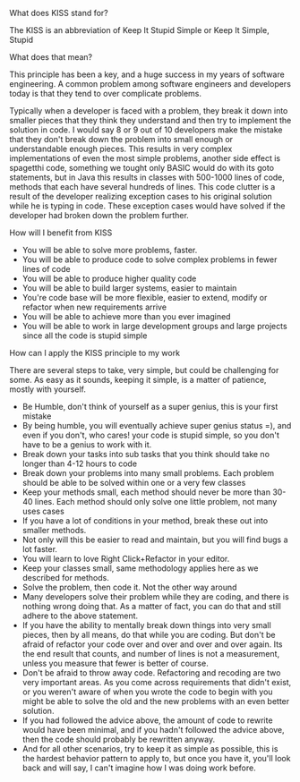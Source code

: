 What does KISS stand for?

The KISS is an abbreviation of Keep It Stupid Simple or Keep It Simple, Stupid

What does that mean?

This principle has been a key, and a huge success in my years of software engineering. 
A common problem among software engineers and developers today is that they tend 
to over complicate problems.

Typically when a developer is faced with a problem, they break it down into 
smaller pieces that they think they understand and then try to implement 
the solution in code. I would say 8 or 9 out of 10 developers make the mistake 
that they don't break down the problem into small enough or understandable enough pieces. 
This results in very complex implementations of even the most simple problems, 
another side effect is spagetthi code, something we tought only BASIC would do with 
its goto statements, but in Java this results in classes with 500-1000 lines of code, 
methods that each have several hundreds of lines.
This code clutter is a result of the developer realizing exception cases to his 
original solution while he is typing in code. These exception cases would have solved 
if the developer had broken down the problem further.

How will I benefit from KISS

- You will be able to solve more problems, faster.
- You will be able to produce code to solve complex problems in fewer lines of code
- You will be able to produce higher quality code
- You will be able to build larger systems, easier to maintain
- You're code base will be more flexible, easier to extend, modify or refactor when new requirements arrive
- You will be able to achieve more than you ever imagined
- You will be able to work in large development groups and large projects since all the code is stupid simple

How can I apply the KISS principle to my work

There are several steps to take, very simple, but could be challenging 
for some. As easy as it sounds, keeping it simple, is a matter of patience, mostly with yourself.

- Be Humble, don't think of yourself as a super genius, this is your first mistake
- By being humble, you will eventually achieve super genius status =), and even 
if you don't, who cares! your code is stupid simple, so you don't have to be a genius to work with it.
- Break down your tasks into sub tasks that you think should take no longer than 4-12 hours to code
- Break down your problems into many small problems. Each problem should be able 
to be solved within one or a very few classes
- Keep your methods small, each method should never be more than 30-40 lines. 
Each method should only solve one little problem, not many uses cases
- If you have a lot of conditions in your method, break these out into smaller methods.
- Not only will this be easier to read and maintain, but you will find bugs a lot faster.
- You will learn to love Right Click+Refactor in your editor.
- Keep your classes small, same methodology applies here as we described for methods.
- Solve the problem, then code it. Not the other way around
- Many developers solve their problem while they are coding, and there is nothing 
wrong doing that. As a matter of fact, you can do that and still adhere to the above statement.
- If you have the ability to mentally break down things into very small pieces, 
then by all means, do that while you are coding. But don't be afraid of refactor your 
code over and over and over and over again. Its the end result that counts, and number 
of lines is not a measurement, unless you measure that fewer is better of course.
- Don't be afraid to throw away code. Refactoring and recoding are two very important areas. 
As you come across requirements that didn't exist, or you weren't aware of when you wrote 
the code to begin with you might be able to solve the old and the new problems with an even better solution. 
- If you had followed the advice above, the amount of code to rewrite would have been minimal, 
and if you hadn't followed the advice above, then the code should probably be rewritten anyway.
- And for all other scenarios, try to keep it as simple as possible, this is the hardest 
behavior pattern to apply to, but once you have it, you'll look back and will say, 
I can't imagine how I was doing work before.
